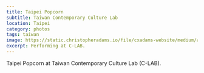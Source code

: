 ```yaml
---
title: Taipei Popcorn
subtitle: Taiwan Contemporary Culture Lab
location: Taipei
category: photos
tags: taiwan
image: https://static.christopheradams.io/file/cxadams-website/medium/albums/2020/20201017-1920_Taipei_C-LAB/20201017-1920_Taipei_C-LAB_L1003411-0.jpg
excerpt: Performing at C-LAB.
---
```


Taipei Popcorn at Taiwan Contemporary Culture Lab (C-LAB).
